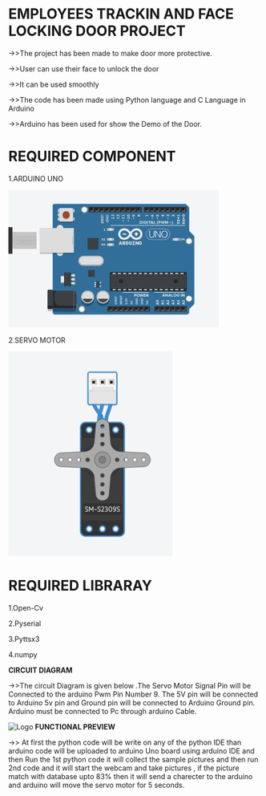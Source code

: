 <h1>EMPLOYEES TRACKIN AND FACE LOCKING DOOR PROJECT</h1>
->>The project has been made to make door more protective.

->>User can use their face to unlock the door

->>It can be used smoothly

->>The code has been made using Python language and C Language in Arduino

->>Arduino has been used for show the Demo of the Door.

<h1>REQUIRED COMPONENT</h1>
1.ARDUINO UNO

![Logo](/photo/23.JPG)

2.SERVO MOTOR

![Logo](/photo/25.JPG)


<h1>REQUIRED LIBRARAY</h1>

1.Open-Cv

2.Pyserial

3.Pyttsx3

4.numpy

**CIRCUIT DIAGRAM**

->>The circuit Diagram is given below .The Servo Motor Signal Pin will be Connected to the arduino Pwm Pin Number 9.
    The 5V pin will be connected to Arduino 5v pin and Ground pin will be connected to Arduino Ground pin.
    Arduino must be connected to Pc through arduino Cable. 
   
   ![Logo](/circuitdiagram.JPG)
 **FUNCTIONAL PREVIEW**
 
 ->> At first the python code will be write on any of the python IDE than arduino code will be uploaded to arduino Uno board using 
 arduino IDE and then Run the  1st python code it will collect the sample pictures and then run 2nd code  and it will start the webcam and take pictures , if the picture match with database upto 83% then it will send a charecter to the arduino and arduino will move the servo motor for 5 seconds.


